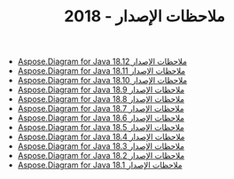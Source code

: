 ﻿---
title: ملاحظات الإصدار - 2018
type: docs
weight: 30
url: /ar/java/release-notes-2018/
---
- [Aspose.Diagram for Java 18.12 ملاحظات الإصدار](/diagram/ar/java/aspose-diagram-for-java-18-12-release-notes/)
- [Aspose.Diagram for Java 18.11 ملاحظات الإصدار](/diagram/ar/java/aspose-diagram-for-java-18-11-release-notes/)
- [Aspose.Diagram for Java 18.10 ملاحظات الإصدار](/diagram/ar/java/aspose-diagram-for-java-18-10-release-notes/)
- [Aspose.Diagram for Java 18.9 ملاحظات الإصدار](/diagram/ar/java/aspose-diagram-for-java-18-9-release-notes/)
- [Aspose.Diagram for Java 18.8 ملاحظات الإصدار](/diagram/ar/java/aspose-diagram-for-java-18-8-release-notes/)
- [Aspose.Diagram for Java 18.7 ملاحظات الإصدار](/diagram/ar/java/aspose-diagram-for-java-18-7-release-notes/)
- [Aspose.Diagram for Java 18.6 ملاحظات الإصدار](/diagram/ar/java/aspose-diagram-for-java-18-6-release-notes/)
- [Aspose.Diagram for Java 18.5 ملاحظات الإصدار](/diagram/ar/java/aspose-diagram-for-java-18-5-release-notes/)
- [Aspose.Diagram for Java 18.4 ملاحظات الإصدار](/diagram/ar/java/aspose-diagram-for-java-18-4-release-notes/)
- [Aspose.Diagram for Java 18.3 ملاحظات الإصدار](/diagram/ar/java/aspose-diagram-for-java-18-3-release-notes/)
- [Aspose.Diagram for Java 18.2 ملاحظات الإصدار](/diagram/ar/java/aspose-diagram-for-java-18-2-release-notes/)
- [Aspose.Diagram for Java 18.1 ملاحظات الإصدار](/diagram/ar/java/aspose-diagram-for-java-18-1-release-notes/)
